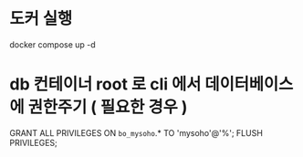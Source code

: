
# 도커 실행
docker compose up -d

# db 컨테이너 root 로 cli 에서 데이터베이스에 권한주기 ( 필요한 경우 )
GRANT ALL PRIVILEGES ON `bo_mysoho`.* TO 'mysoho'@'%';
FLUSH PRIVILEGES;